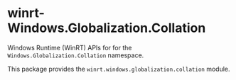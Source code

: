 <!-- warning: Please don't edit this file. It was automatically generated. -->

# winrt-Windows.Globalization.Collation

Windows Runtime (WinRT) APIs for for the `Windows.Globalization.Collation` namespace.

This package provides the `winrt.windows.globalization.collation` module.
